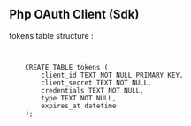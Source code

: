 
## Php OAuth Client (Sdk) 

tokens table structure : 


```


    CREATE TABLE tokens (
        client_id TEXT NOT NULL PRIMARY KEY,
        client_secret TEXT NOT NULL,
        credentials TEXT NOT NULL,
        type TEXT NOT NULL,
        expires_at datetime
    );

 
```
